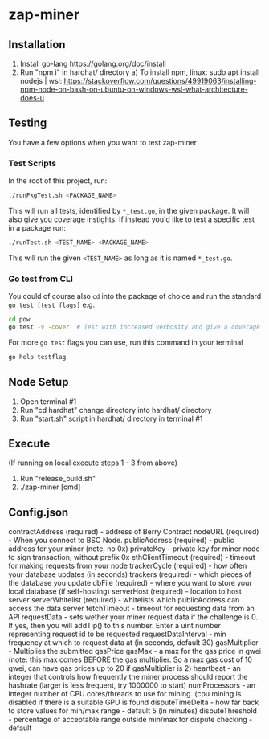# zap-miner

## Installation

1) Install go-lang https://golang.org/doc/install
2) Run "npm i" in hardhat/ directory
    a) To install npm, linux: sudo apt install nodejs | wsl: https://stackoverflow.com/questions/49919063/installing-npm-node-on-bash-on-ubuntu-on-windows-wsl-what-architecture-does-u

## Testing
You have a few options when you want to test zap-miner
### Test Scripts
In the root of this project, run:

```bash
./runPkgTest.sh <PACKAGE_NAME>
```

This will run all tests, identified by `*_test.go`, in the given package. It will also give you coverage instights.
If instead you'd like to test a specific test in a package run:

```bash
./runTest.sh <TEST_NAME> <PACKAGE_NAME>
```

This will run the given `<TEST_NAME>` as long as it is named `*_test.go`.

### Go test from CLI
You could of course also `cd` into the package of choice and run the standard `go test [test flags]` e.g.
```bash
cd pow
go test -v -cover  # Test with increased verbosity and give a coverage analysis
```
For more `go test` flags you can use, run this command in your terminal
```bash
go help testflag
```

## Node Setup
1) Open terminal #1 
2) Run "cd hardhat" change directory into hardhat/ directory
3) Run "start.sh" script in hardhat/ directory in terminal #1
 <!-- Run "go test" inside a package directory (i.e. /ops) in terminal #2 -->

## Execute
(If running on local execute steps 1 - 3 from above)
1) Run "release_build.sh"
2) ./zap-miner [cmd]


## Config.json
contractAddress (required) - address of Berry Contract
nodeURL (required) - When you connect to BSC Node.
publicAddress (required) - public address for your miner (note, no 0x)
privateKey - private key for miner node to sign transaction, without prefix 0x
ethClientTimeout (required) - timeout for making requests from your node
trackerCycle (required) - how often your database updates (in seconds)
trackers (required) - which pieces of the database you update
dbFile (required) - where you want to store your local database (if self-hosting)
serverHost (required) - location to host server
serverWhitelist (required) - whitelists which publicAddress can access the data server
fetchTimeout - timeout for requesting data from an API
requestData - sets wether your miner request data if the challenge is 0.  If yes,
    then you will addTip() to this number.  Enter a uint number representing request id to be requested
requestDataInterval - min frequency at which to request data at (in seconds, default 30)
gasMultiplier - Multiplies the submitted gasPrice
gasMax - a max for the gas price in gwei (note: this max comes BEFORE the gas multiplier.
    So a max gas cost of 10 gwei, can have gas prices up to 20 if gasMultiplier is 2)
heartbeat - an integer that controls how frequently the miner process should report the hashrate (larger is less frequent, try 1000000 to start)
numProcessors - an integer number of CPU cores/threads to use for mining.
   (cpu mining is disabled if there is a suitable GPU is found
disputeTimeDelta - how far back to store values for min/max range - default 5 (in minutes)
disputeThreshold - percentage of acceptable range outside min/max for dispute checking -
    default